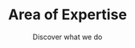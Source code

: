 ---
layout: expertise

lang: en
namespace: expertise
permalink: /en/expertise/

title: Area of Expertise
subtitle: Discover what we do

hero-image: UTP-Ice.jpg
hero-style:

cat-header: "SF Tech has been active in the diving industry for over 10 years. Our aim is to produce the best quality and the most reliable drysuit we can."
  
categories:
 - text: Cold water
   link: "#coldwater"
 - text: Cave & Technical
   link: "#cave"

datas:
  - title: Cold water diving
    anchor: coldwater
    style: expertise-br
    overlay: expertise-ltr
    image: UTP-074.jpg
    description: '
    <p>Our team is diving all year round in Switzerland, and our equipment is made with warmth in mind. Specialized in cold water diving, our customers enjoy all kind of activities: recreational ice diving, commercial work, extreme expedition in the Poles, etc... Recently, multiple teams of explorators and researchers have been diving in the freezing waters of Antartica or Greenland with our products.</p>
    <p>SF Tech has been working with multiple explorators, in particular the teams of <a href="https://www.underthepole.com/">Under The Pole</a>, Laurent Ballesta with <a href="https://www.blancpain-ocean-commitment.com/gombessa-iii">Gombessa III Expedition</a> and the <a href="http://www.cnrs.fr/">CNRS</a> and many more.</p>'
    link:
  - title: Cave and Technical diving
    anchor: cave
    style: expertise-tl
    overlay: expertise-rtl
    image: sandra-0774.jpg
    description: '
    <p>All our drysuits are made with strength and reliablity in mind. From the start, the aim was to create a suit which could withstand the use and abuse of technical divers, and especially cave divers. With hard constraints during the dives, but even more on land in narrow passages on sharp rocks, multi-siphons dives are though. And the SF Tech drysuits are more than qualified for the job.</p>
    <p>With hundreds of divers around the world exploring cave and depth, it would be hard to choose which one to link, but have a look around and you will be surprised how many SF Tech are used for extreme dives!</p>'
---